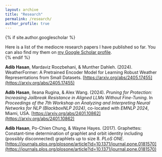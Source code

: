 ```yaml
---
layout: archive
title: "Research"
permalink: /research/
author_profile: true
---
```


{% if site.author.googlescholar %}
  <div class="wordwrap">Here is a list of the mediocre research papers I have published so far. You can also find my them on <a href="{{site.author.googlescholar}}">my Google Scholar profile</a>.</div>
{% endif %}

**Adib Hasan**, Mardaviz Roozbehani, & Munther Dahleh. (2024). WeatherFormer: A Pretrained Encoder Model for Learning Robust Weather Representations from Small Datasets. [https://arxiv.org/abs/2405.17455](https://arxiv.org/abs/2405.17455)

**Adib Hasan**, Ileana Rugina, & Alex Wang. (2024). *Pruning for Protection: Increasing Jailbreak Resistance in Aligned LLMs Without Fine-Tuning*. In *Proceedings of the 7th Workshop on Analyzing and Interpreting Neural Networks for NLP (BlackboxNLP 2024)*, co-located with *EMNLP 2024*, Miami, USA. [https://arxiv.org/abs/2401.10862](https://arxiv.org/abs/2401.10862)

**Adib Hasan**, Po-Chien Chung, & Wayne Hayes. (2017). Graphettes: Constant-time determination of graphlet and orbit identity including (possibly disconnected) graphlets up to size 8. *PLoS ONE*. [https://journals.plos.org/plosone/article?id=10.1371/journal.pone.0181570](https://journals.plos.org/plosone/article?id=10.1371/journal.pone.0181570)

<!-- {% include base_path %}

{% for post in site.publications reversed %}
  {% include archive-single.html %}
{% endfor %} -->
